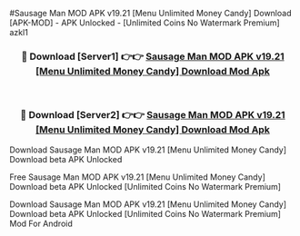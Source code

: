 #Sausage Man MOD APK v19.21 [Menu Unlimited Money Candy] Download [APK-MOD] - APK Unlocked - [Unlimited Coins No Watermark Premium] azkl1



<div align="center">

<h3>🔴 Download [Server1] 👉👉 <a href="https://momento.my/?title=Sausage_Man_MOD_APK_v19.21_[Menu_Unlimited_Money_Candy]_Download">Sausage Man MOD APK v19.21 [Menu Unlimited Money Candy] Download Mod Apk</a></h3><br>

<h3>🔴 Download [Server2] 👉👉 <a href="https://momento.my/?title=Sausage_Man_MOD_APK_v19.21_[Menu_Unlimited_Money_Candy]_Download">Sausage Man MOD APK v19.21 [Menu Unlimited Money Candy] Download Mod Apk</a></h3>
</div>



Download Sausage Man MOD APK v19.21 [Menu Unlimited Money Candy] Download beta APK Unlocked

Free Sausage Man MOD APK v19.21 [Menu Unlimited Money Candy] Download beta APK Unlocked [Unlimited Coins No Watermark Premium]

Download Sausage Man MOD APK v19.21 [Menu Unlimited Money Candy] Download beta APK Unlocked [Unlimited Coins No Watermark Premium] Mod For Android
